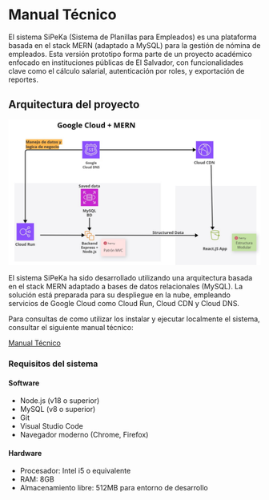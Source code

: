 # Manual Técnico

El sistema SiPeKa (Sistema de Planillas para Empleados) es una plataforma basada en el stack MERN (adaptado a MySQL) para la gestión de nómina de empleados. Esta versión prototipo forma parte de un proyecto académico enfocado en instituciones públicas de El Salvador, con funcionalidades clave como el cálculo salarial, autenticación por roles, y exportación de reportes.

## Arquitectura del proyecto

![Arquitectura del proyecto](../img/arqui.png)

El sistema SiPeKa ha sido desarrollado utilizando una arquitectura basada en el stack MERN adaptado a bases de datos relacionales (MySQL). La solución está preparada para su despliegue en la nube, empleando servicios de Google Cloud como Cloud Run, Cloud CDN y Cloud DNS.

Para consultas de como utilizar los instalar y ejecutar localmente el sistema, consultar el siguiente manual técnico:  

[Manual Técnico](https://docs.google.com/document/d/1PGikT4FXZWtkfCwpIyQ9CxEmx1utbJIQiU7hjdqf7JA/edit?usp=sharing)

### Requisitos del sistema

#### Software

- Node.js (v18 o superior)
- MySQL (v8 o superior)
- Git
- Visual Studio Code
- Navegador moderno (Chrome, Firefox)

#### Hardware

- Procesador: Intel i5 o equivalente
- RAM: 8GB
- Almacenamiento libre: 512MB para entorno de desarrollo
